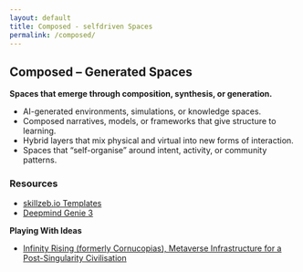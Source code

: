 ```yaml
---
layout: default
title: Composed - selfdriven Spaces
permalink: /composed/
---
```


## Composed – Generated Spaces

**Spaces that emerge through composition, synthesis, or generation.**
- AI-generated environments, simulations, or knowledge spaces.
- Composed narratives, models, or frameworks that give structure to learning.
- Hybrid layers that mix physical and virtual into new forms of interaction.
- Spaces that “self-organise” around intent, activity, or community patterns.

### Resources
- [skillzeb.io Templates](https://skillzeb.io/)
- [Deepmind Genie 3](https://deepmind.google/discover/blog/genie-3-a-new-frontier-for-world-models/)

**Playing With Ideas**
- [Infinity Rising (formerly Cornucopias), Metaverse Infrastructure for a Post-Singularity Civilisation](/composed/infinity-rising/)
